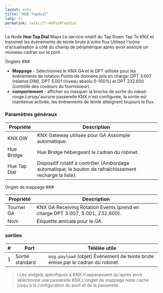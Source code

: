 ```yaml
---
layout: wiki
title: "HUE Tapdial"
lang: fr
permalink: /wiki/fr-HUE%20Tapdial
---
```

Le Node **Hue Tap Dial** Maps Le service rotatif du Tap Down Tap To KNX et transmet les événements de teinte brute à votre flux.Utilisez l'icône d'actualisation à côté du champ de périphérique après avoir associé un nouveau cadran sur le pont.

Onglets ###

- **Mappage** - Sélectionnez le KNX GA et le DPT utilisés pour les événements de rotation.Points de données pris en charge: DPT 3.007 (relative DIM), DPT 5.001 (niveau absolu 0-100%) et DPT 232.600 (contrôle des couleurs du fournisseur).
- **comportement** - afficher ou masquer la broche de sortie du nœud-rouge.Lorsqu'aucune passerelle KNX n'est configurée, la sortie est maintenue activée, les événements de teinte atteignent toujours le flux.

### Paramètres généraux

| Propriété | Description |
|-|-|
|KNX GW |KNX Gateway utilisée pour GA Assomple automatique.|
|Hue Bridge |Hue Bridge hébergeant le cadran du robinet.|
|Hue Tap Dial |Dispositif rotatif à contrôler (Ambordage automatique; le bouton de rafraîchissement recharge la liste).|

Onglet de mappage ###

| Propriété | Description |
|-|-|
|Tourner GA |KNX GA Receiving Rotation Events (prend en charge DPT 3.007, 5.001, 232.600).|
|Nom |Étiquette amicale pour le GA.|

### sorties

| # | Port | Télélée utile |
|-|-| - |
| 1 | Sortie standard | `msg.payload` (objet) Événement de teinte brute émise par le cadran du robinet. |

> ℹ️ Les widgets spécifiques à KNX n'apparaissent qu'après avoir sélectionné une passerelle KNX;L'onglet de mappage reste caché jusqu'à la configuration du pont et de la passerelle.
